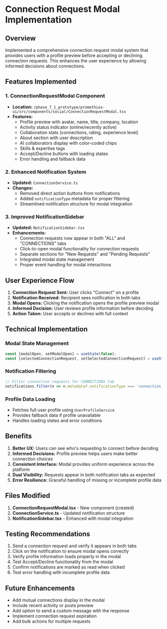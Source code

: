 # Connection Request Modal Implementation

## Overview

Implemented a comprehensive connection request modal system that provides users with a profile preview before accepting or declining connection requests. This enhances the user experience by allowing informed decisions about connections.

## Features Implemented

### 1. ConnectionRequestModal Component
- **Location:** `/phase_7_1_prototype/promethios-ui/src/components/social/ConnectionRequestModal.tsx`
- **Features:**
  - Profile preview with avatar, name, title, company, location
  - Activity status indicator (online/recently active)
  - Collaboration stats (connections, rating, experience level)
  - About section with user description
  - AI collaborators display with color-coded chips
  - Skills & expertise tags
  - Accept/Decline buttons with loading states
  - Error handling and fallback data

### 2. Enhanced Notification System
- **Updated:** `ConnectionService.ts`
- **Changes:**
  - Removed direct action buttons from notifications
  - Added `notificationType` metadata for proper filtering
  - Streamlined notification structure for modal integration

### 3. Improved NotificationSidebar
- **Updated:** `NotificationSidebar.tsx`
- **Enhancements:**
  - Connection requests now appear in both "ALL" and "CONNECTIONS" tabs
  - Click-to-open modal functionality for connection requests
  - Separate sections for "New Requests" and "Pending Requests"
  - Integrated modal state management
  - Proper event handling for modal interactions

## User Experience Flow

1. **Connection Request Sent:** User clicks "Connect" on a profile
2. **Notification Received:** Recipient sees notification in both tabs
3. **Modal Opens:** Clicking the notification opens the profile preview modal
4. **Informed Decision:** User reviews profile information before deciding
5. **Action Taken:** User accepts or declines with full context

## Technical Implementation

### Modal State Management
```typescript
const [modalOpen, setModalOpen] = useState(false);
const [selectedConnectionRequest, setSelectedConnectionRequest] = useState<any>(null);
```

### Notification Filtering
```typescript
// Filter connection requests for CONNECTIONS tab
notifications.filter(n => n.metadata?.notificationType === 'connection_request')
```

### Profile Data Loading
- Fetches full user profile using `UserProfileService`
- Provides fallback data if profile unavailable
- Handles loading states and error conditions

## Benefits

1. **Better UX:** Users can see who's requesting to connect before deciding
2. **Informed Decisions:** Profile preview helps users make better connection choices
3. **Consistent Interface:** Modal provides uniform experience across the platform
4. **Dual Visibility:** Requests appear in both notification tabs as expected
5. **Error Resilience:** Graceful handling of missing or incomplete profile data

## Files Modified

1. **ConnectionRequestModal.tsx** - New component (created)
2. **ConnectionService.ts** - Updated notification structure
3. **NotificationSidebar.tsx** - Enhanced with modal integration

## Testing Recommendations

1. Send a connection request and verify it appears in both tabs
2. Click on the notification to ensure modal opens correctly
3. Verify profile information loads properly in the modal
4. Test Accept/Decline functionality from the modal
5. Confirm notifications are marked as read when clicked
6. Test error handling with incomplete profile data

## Future Enhancements

- Add mutual connections display in the modal
- Include recent activity or posts preview
- Add option to send a custom message with the response
- Implement connection request expiration
- Add bulk actions for multiple requests

